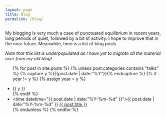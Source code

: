 ```yaml
---
layout: page
title: Blog
permalink: /blog/
---
```


My blogging is very much a case of punctuated equilibrium in recent years, long periods of quiet, followed by a bit of activity. I hope to improve that in the near future. Meanwhile, here is a list of blog posts.

_Note that this list is underpopulated as I have yet to migrate all the material over from my old blog!_


<ul class="listing">

{% for post in site.posts %}
	{% unless post.categories contains "talks" %}
      {% capture y %}{{post.date | date:"%Y"}}{% endcapture %}
      {% if year != y %}
        {% assign year = y %}
        <li class="listing-seperator">{{ y }}</li>
      {% endif %}
      <li class="listing-item">
        <time datetime="{{ post.date | date:"%Y-%m-%d" }}">{{ post.date | date:"%Y-%m-%d" }}</time>
        <a href="{{ post.url }}" title="{{ post.title }}">{{ post.title }}</a>
      </li>
    {% endunless %}
{% endfor %}

</ul>
